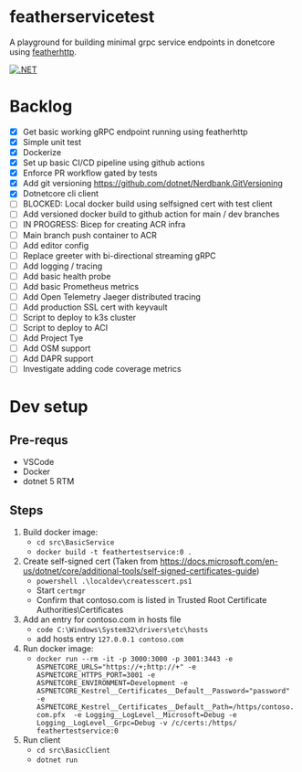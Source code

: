 # featherservicetest
A playground for building minimal grpc service endpoints in donetcore using [featherhttp](https://github.com/featherhttp/framework).

[![.NET](https://github.com/clarkezone/featherservicetest/actions/workflows/dotnet.yml/badge.svg)](https://github.com/clarkezone/featherservicetest/actions/workflows/dotnet.yml)


# Backlog
- [x] Get basic working gRPC endpoint running using featherhttp
- [x] Simple unit test
- [X] Dockerize
- [X] Set up basic CI/CD pipeline using github actions
- [X] Enforce PR workflow gated by tests
- [X] Add git versioning https://github.com/dotnet/Nerdbank.GitVersioning
- [X] Dotnetcore cli client
- [ ] BLOCKED: Local docker build using selfsigned cert with test client
- [ ] Add versioned docker build to github action for main / dev branches
- [ ] IN PROGRESS: Bicep for creating ACR infra
- [ ] Main branch push container to ACR
- [ ] Add editor config
- [ ] Replace greeter with bi-directional streaming gRPC
- [ ] Add logging / tracing
- [ ] Add basic health probe
- [ ] Add basic Prometheus metrics
- [ ] Add Open Telemetry Jaeger distributed tracing
- [ ] Add production SSL cert with keyvault
- [ ] Script to deploy to k3s cluster
- [ ] Script to deploy to ACI
- [ ] Add Project Tye
- [ ] Add OSM support
- [ ] Add DAPR support
- [ ] Investigate adding code coverage metrics

# Dev setup

## Pre-requs
- VSCode
- Docker
- dotnet 5 RTM

## Steps
1. Build docker image: 
    - `cd src\BasicService`
    - `docker build -t feathertestservice:0 .`
2. Create self-signed cert (Taken from https://docs.microsoft.com/en-us/dotnet/core/additional-tools/self-signed-certificates-guide)
    - `powershell .\localdev\createsscert.ps1`
    - Start `certmgr`
    - Confirm that contoso.com is listed in Trusted Root Certificate Authorities\Certificates
3. Add an entry for contoso.com in hosts file
    - `code C:\Windows\System32\drivers\etc\hosts`
    - add hosts entry `127.0.0.1 contoso.com`
4. Run docker image:
    - `docker run --rm -it -p 3000:3000 -p 3001:3443 -e ASPNETCORE_URLS="https://+;http://+" -e ASPNETCORE_HTTPS_PORT=3001 -e ASPNETCORE_ENVIRONMENT=Development -e ASPNETCORE_Kestrel__Certificates__Default__Password="password" -e ASPNETCORE_Kestrel__Certificates__Default__Path=/https/contoso.com.pfx  -e Logging__LogLevel__Microsoft=Debug -e Logging__LogLevel__Grpc=Debug -v /c/certs:/https/ feathertestservice:0`
5. Run client
    - `cd src\BasicClient`
    - `dotnet run`
